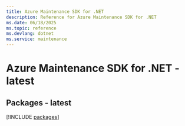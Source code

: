 ```yaml
---
title: Azure Maintenance SDK for .NET
description: Reference for Azure Maintenance SDK for .NET
ms.date: 06/18/2025
ms.topic: reference
ms.devlang: dotnet
ms.service: maintenance
---
```

# Azure Maintenance SDK for .NET - latest
## Packages - latest
[!INCLUDE [packages](maintenance-index.md)]